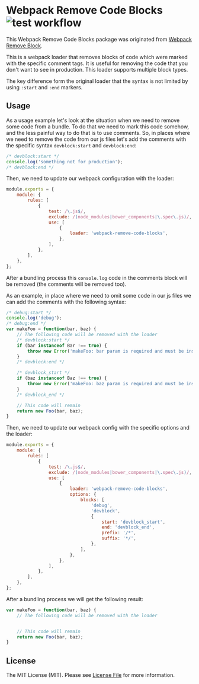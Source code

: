 Webpack Remove Code Blocks ![test workflow](https://github.com/kudashevs/webpack-remove-code-blocks/actions/workflows/run-tests.yml/badge.svg)
==========================

This Webpack Remove Code Blocks package was originated from [Webpack Remove Block](https://github.com/ee01/webpack-remove-blocks). 

This is a webpack loader that removes blocks of code which were marked with the specific comment tags. It is useful
for removing the code that you don't want to see in production. This loader supports multiple block types.

The key difference form the original loader that the syntax is not limited by using `:start` and `:end` markers.

## Usage

As a usage example let's look at the situation when we need to remove some code from a bundle. To do that we need to mark
this code somehow, and the less painful way to do that is to use comments. So, in places where we need to remove the code
from our js files let's add the comments with the specific syntax `devblock:start` and `devblock:end`:
```javascript
/* devblock:start */
console.log('something not for production');
/* devblock:end */
```

Then, we need to update our webpack configuration with the loader:

```javascript
module.exports = {
    module: {
        rules: [
            {
                test: /\.js$/,
                exclude: /(node_modules|bower_components|\.spec\.js)/,
                use: [
                    {
                        loader: 'webpack-remove-code-blocks',
                    },
                ],
            },
        ],
    },
};
```

After a bundling process this `console.log` code in the comments block will be removed (the comments will be removed too).

As an example, in place where we need to omit some code in our js files we can add the comments with the following syntax:

```javascript
/* debug:start */
console.log('debug');
/* debug:end */
var makeFoo = function(bar, baz) {
    // The following code will be removed with the loader
    /* devblock:start */
    if (bar instanceof Bar !== true) {
        throw new Error('makeFoo: bar param is required and must be instance of Bar');
    }
    /* devblock:end */

    /* devblock_start */
    if (baz instanceof Baz !== true) {
        throw new Error('makeFoo: baz param is required and must be instance of Baz');
    }
    /* devblock_end */

    // This code will remain
    return new Foo(bar, baz);
}
```

Then, we need to update our webpack config with the specific options and the loader:

```javascript
module.exports = {
    module: {
        rules: [
            {
                test: /\.js$/,
                exclude: /(node_modules|bower_components|\.spec\.js)/,
                use: [
                    {
                        loader: 'webpack-remove-code-blocks',
                        options: {
                            blocks: [
                                'debug',
                                'devblock',
                                {
                                    start: 'devblock_start',
                                    end: 'devblock_end',
                                    prefix: '/*',
                                    suffix: '*/',
                                },
                            ],
                        },
                    },
                ],
            },
        ],
    },
};
```

After a bundling process we will get the following result:

```javascript
var makeFoo = function(bar, baz) {
    // The following code will be removed with the loader


    // This code will remain
    return new Foo(bar, baz);
}
```

## License

The MIT License (MIT). Please see [License File](LICENSE.md) for more information.
